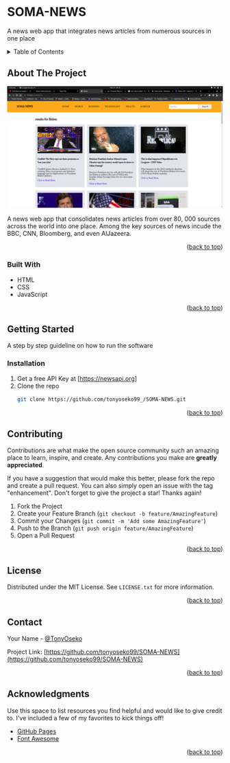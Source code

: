 # SOMA-NEWS
A news web app  that integrates news articles from numerous sources in one place

<!-- TABLE OF CONTENTS -->
<details>
  <summary>Table of Contents</summary>
  <ol>
    <li>
      <a href="#about-the-project">About The Project</a>
      <ul>
        <li><a href="#built-with">Built With</a></li>
      </ul>
    </li>
    <li>
      <a href="#getting-started">Getting Started</a>
      <ul>
        <li><a href="#installation">Installation</a></li>
      </ul>
    </li>
    <li><a href="#contributing">Contributing</a></li>
    <li><a href="#license">License</a></li>
    <li><a href="#contact">Contact</a></li>
    <li><a href="#acknowledgments">Acknowledgments</a></li>
  </ol>
</details>



<!-- ABOUT THE PROJECT -->
## About The Project

![news-app](./assets/images/news.png)

A news web app that consolidates news articles from over 80, 000 sources across the world into one place. Among the key sources of news incude the BBC,
CNN, Bloomberg, and even AlJazeera.

<p align="right">(<a href="#top">back to top</a>)</p>


### Built With

* HTML
* CSS
* JavaScript

<p align="right">(<a href="#top">back to top</a>)</p>



<!-- GETTING STARTED -->
## Getting Started
A step by step guideline on how to run the software

### Installation

1. Get a free API Key at [https://newsapi.org]
2. Clone the repo
   ```sh
   git clone https://github.com/tonyoseko99_/SOMA-NEWS.git

<p align="right">(<a href="#top">back to top</a>)</p>

<!-- CONTRIBUTING -->
## Contributing

Contributions are what make the open source community such an amazing place to learn, inspire, and create. Any contributions you make are **greatly appreciated**.

If you have a suggestion that would make this better, please fork the repo and create a pull request. You can also simply open an issue with the tag "enhancement".
Don't forget to give the project a star! Thanks again!

1. Fork the Project
2. Create your Feature Branch (`git checkout -b feature/AmazingFeature`)
3. Commit your Changes (`git commit -m 'Add some AmazingFeature'`)
4. Push to the Branch (`git push origin feature/AmazingFeature`)
5. Open a Pull Request

<p align="right">(<a href="#top">back to top</a>)</p>



<!-- LICENSE -->
## License

Distributed under the MIT License. See `LICENSE.txt` for more information.

<p align="right">(<a href="#top">back to top</a>)</p>



<!-- CONTACT -->
## Contact

Your Name - [@TonyOseko](https://twitter.com/tonyoseko)

Project Link: [https://github.com/tonyoseko99/SOMA-NEWS](https://github.com/tonyoseko99/SOMA-NEWS)

<p align="right">(<a href="#top">back to top</a>)</p>



<!-- ACKNOWLEDGMENTS -->
## Acknowledgments

Use this space to list resources you find helpful and would like to give credit to. I've included a few of my favorites to kick things off!

* [GitHub Pages](https://pages.github.com)
* [Font Awesome](https://fontawesome.com)

<p align="right">(<a href="#top">back to top</a>)</p>

